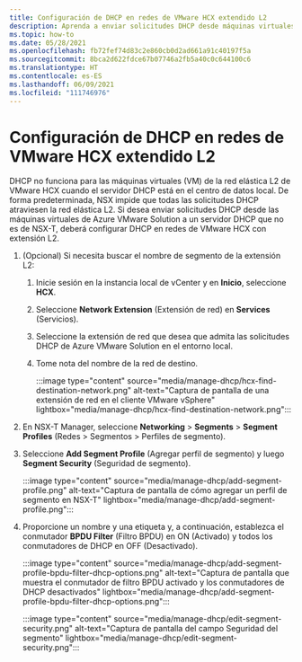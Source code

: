 ```yaml
---
title: Configuración de DHCP en redes de VMware HCX extendido L2
description: Aprenda a enviar solicitudes DHCP desde máquinas virtuales de Azure VMware Solution a un servidor DHCP que no es de NSX-T.
ms.topic: how-to
ms.date: 05/28/2021
ms.openlocfilehash: fb72fef74d83c2e860cb0d2ad661a91c40197f5a
ms.sourcegitcommit: 8bca2d622fdce67b07746a2fb5a40c0c644100c6
ms.translationtype: HT
ms.contentlocale: es-ES
ms.lasthandoff: 06/09/2021
ms.locfileid: "111746976"
---
```

# <a name="configure-dhcp-on-l2-stretched-vmware-hcx-networks"></a>Configuración de DHCP en redes de VMware HCX extendido L2

DHCP no funciona para las máquinas virtuales (VM) de la red elástica L2 de VMware HCX cuando el servidor DHCP está en el centro de datos local.  De forma predeterminada, NSX impide que todas las solicitudes DHCP atraviesen la red elástica L2. Si desea enviar solicitudes DHCP desde las máquinas virtuales de Azure VMware Solution a un servidor DHCP que no es de NSX-T, deberá configurar DHCP en redes de VMware HCX con extensión L2.

1. (Opcional) Si necesita buscar el nombre de segmento de la extensión L2:

   1. Inicie sesión en la instancia local de vCenter y en **Inicio**, seleccione **HCX**.

   1. Seleccione **Network Extension** (Extensión de red) en **Services** (Servicios).

   1. Seleccione la extensión de red que desea que admita las solicitudes DHCP de Azure VMware Solution en el entorno local.

   1. Tome nota del nombre de la red de destino.

      :::image type="content" source="media/manage-dhcp/hcx-find-destination-network.png" alt-text="Captura de pantalla de una extensión de red en el cliente VMware vSphere" lightbox="media/manage-dhcp/hcx-find-destination-network.png":::

1. En NSX-T Manager, seleccione **Networking** > **Segments** > **Segment Profiles** (Redes > Segmentos > Perfiles de segmento).

1. Seleccione **Add Segment Profile** (Agregar perfil de segmento) y luego **Segment Security** (Seguridad de segmento).

   :::image type="content" source="media/manage-dhcp/add-segment-profile.png" alt-text="Captura de pantalla de cómo agregar un perfil de segmento en NSX-T" lightbox="media/manage-dhcp/add-segment-profile.png":::
1. Proporcione un nombre y una etiqueta y, a continuación, establezca el conmutador **BPDU Filter** (Filtro BPDU) en ON (Activado) y todos los conmutadores de DHCP en OFF (Desactivado).

   :::image type="content" source="media/manage-dhcp/add-segment-profile-bpdu-filter-dhcp-options.png" alt-text="Captura de pantalla que muestra el conmutador de filtro BPDU activado y los conmutadores de DHCP desactivados" lightbox="media/manage-dhcp/add-segment-profile-bpdu-filter-dhcp-options.png":::
    
   :::image type="content" source="media/manage-dhcp/edit-segment-security.png" alt-text="Captura de pantalla del campo Seguridad del segmento" lightbox="media/manage-dhcp/edit-segment-security.png":::
